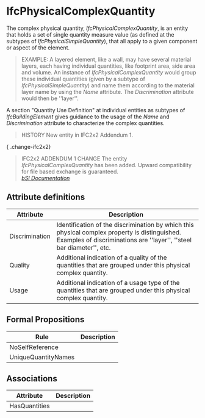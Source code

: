 IfcPhysicalComplexQuantity
==========================
The complex physical quantity, _IfcPhysicalComplexQuantity_, is an entity that
holds a set of single quantity measure value (as defined at the subtypes of
_IfcPhysicalSimpleQuantity_), that all apply to a given component or aspect of
the element.  
  
> EXAMPLE: A layered element, like a wall, may have several material layers,
> each having individual quantities, like footprint area, side area and
> volume. An instance of _IfcPhysicalComplexQuantity_ would group these
> individual quantities (given by a subtype of _IfcPhysicalSimpleQuantity_)
> and name them according to the material layer name by using the _Name_
> attribute. The _Discrimination_ attribute would then be ''layer''.  
  
A section "Quantity Use Definition" at individual entities as subtypes of
_IfcBuildingElement_ gives guidance to the usage of the _Name_ and
_Discrimination_ attribute to characterize the complex quantities.  
  
> HISTORY  New entity in IFC2x2 Addendum 1.  
  
{ .change-ifc2x2}  
> IFC2x2 ADDENDUM 1 CHANGE  The entity _IfcPhysicalComplexQuantity_ has been
> added. Upward compatibility for file based exchange is guaranteed.  
[ _bSI
Documentation_](https://standards.buildingsmart.org/IFC/DEV/IFC4_2/FINAL/HTML/schema/ifcquantityresource/lexical/ifcphysicalcomplexquantity.htm)


Attribute definitions
---------------------
| Attribute      | Description                                                                                                                                                            |
|----------------|------------------------------------------------------------------------------------------------------------------------------------------------------------------------|
| Discrimination | Identification of the discrimination by which this physical complex property is distinguished. Examples of discriminations are ''layer'', ''steel bar diameter'', etc. |
| Quality        | Additional indication of a quality of the quantities that are grouped under this physical complex quantity.                                                            |
| Usage          | Additional indication of a usage type of the quantities that are grouped under this physical complex quantity.                                                         |

Formal Propositions
-------------------
| Rule                | Description   |
|---------------------|---------------|
| NoSelfReference     |               |
| UniqueQuantityNames |               |

Associations
------------
| Attribute     | Description   |
|---------------|---------------|
| HasQuantities |               |

